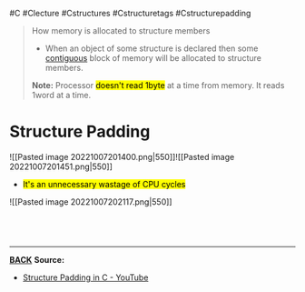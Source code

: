#C #Clecture #Cstructures #Cstructuretags #Cstructurepadding

> How memory is allocated to structure members
> - When an object of some structure is declared then some [contiguous](contiguous.md) block of memory will be allocated to structure members.
> 
> **Note:** Processor <mark class="hltr-lightred">doesn't read 1byte</mark> at a time from memory. It reads 1word at a time.
# Structure Padding
![[Pasted image 20221007201400.png|550]]![[Pasted image 20221007201451.png|550]]
- <mark class="hltr-lightred">It's an unnecessary wastage of CPU cycles</mark>

![[Pasted image 20221007202117.png|550]]

<br>

# 
---
**[BACK](Cstructures)**
**Source:**
- [Structure Padding in C - YouTube](https://www.youtube.com/watch?v=aROgtACPjjg&list=PLBlnK6fEyqRhX6r2uhhlubuF5QextdCSM&index=158)
